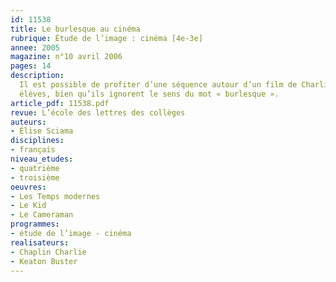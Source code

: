 ```yaml
---
id: 11538
title: Le burlesque au cinéma
rubrique: Étude de l’image : cinéma [4e-3e]
annee: 2005
magazine: n°10 avril 2006
pages: 14
description: 
  Il est possible de profiter d’une séquence autour d’un film de Charlie Chaplin ou de Buster Keaton pour faire découvrir le genre burlesque aux élèves. On peut aussi intégrer cette étude dans une séquence plus large sur le comique. Le genre burlesque, dont il est question, est à distinguer des œuvres burlesques du XVIIe siècle, qui font rire en parodiant des sujets nobles, héroïques, avec des personnages et un style de bas étage. Apparu en même temps que le cinéma lui-même, le cinéma burlesque a connu ses « trente glorieuses » au début du XXe siècle, d’abord en France, puis aux États-Unis. Il n’a pas disparu par la suite, même si le passage au cinéma parlant l’a obligé à se renouveler profondément. Aujourd’hui encore, c’est un genre très vivant qui plaît souvent aux
  élèves, bien qu’ils ignorent le sens du mot « burlesque ».
article_pdf: 11538.pdf
revue: L’école des lettres des collèges
auteurs:
- Élise Sciama
disciplines:
- français
niveau_etudes:
- quatrième
- troisième
oeuvres:
- Les Temps modernes
- Le Kid
- Le Cameraman
programmes:
- étude de l’image - cinéma
realisateurs:
- Chaplin Charlie
- Keaton Buster
---
```

